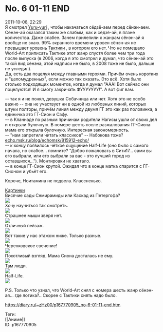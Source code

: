 No. 6 01-11 END
================

   
 2011-10-08, 22:29   
  Я смотрел  [Yuru-yuri](Yuru-Yuri%2001-12%20END)  , чтобы накачаться сёдзё-аем перед сёнэн-аем. Сёнэн-ай оказался таким же слабым, как и сёдзё-ай, в плане количества. Даже слабее. Зачем прилепили к жанрам сёнэн-ай я вообще не знаю. 99% экранного времени уровен сёнэн-ая не превышает уровень  [Тактики](http://www.world-art.ru/animation/animation.php?id=2642)  , в котором его нет. Что не помешало World-Art приписать Тактике этот жанр спустя более чем три года после выпуска (в 2006, когда я это смотрел и думал, что сёнэн-ай это такой вид сёнэна, этой надписи не было, в 2008 тоже не было, дальше не уследил).   
 Да, есть два поцелуя между главными героями. Причём очень коротких и "целомудренных", если можно так сказать. Это всё. Хотя было столько подходящих моментов, когда я думал "ААА! Вот сейчас они поцелуются! И я смогу закричать ФУУУУУУУ!". А вот фиг вам.   
   
 -- так я и не понял, девушка Собачница или нет. Хотя это не особо важно -- она не участвует ни в одной из любовных линий, которых штуки полторы, причём линия между двумя ГГ это как раз половинка, а единичка это ГГ-Сион и Сафу.   
 -- в Кланнаде по разным причинам родители Нагисы ушли от своих дел и открыли булочную. В номере шесть после разжалования ГГ-Сиона мама его открыла булочную. Интересная закономерность.   
 -- "нам запретили читать классиков" -- Набокова тоже?  [echo.msk.ru/blog/echomsk/815912-echo/](http://echo.msk.ru/blog/echomsk/815912-echo/)    
 -- к концу появилось чёткое ощущение Half-Life (оно было с самого начала, но слабое... помните? "Добро пожаловать в Сити17... сами вы его выбрали, или его выбрали за вас - это лучший город из оставшихся..."). Монтировки не хватало.   
 -- в конце ГГ-Сион крутой. Ожидал что в конце матка спарится с ГГ-Сионом и убьёт его.   
   
 Короче, Ноитамина не подвела. Классненько.   
   
  [Картинки](https://zHz00.diary.ru/p167770905.htm?index=1#linkmore167770905m1)       
 Висячие сады Семирамиды или Каскад из Петергофа?   
  [![](http://i002.radikal.ru/1110/5d/03f8069bad54t.jpg)](http://radikal.ru/F/i002.radikal.ru/1110/5d/03f8069bad54.png.html)    
 Хочу научиться так смотреть.   
  [![](http://s014.radikal.ru/i327/1110/3d/db9275ec1c55t.jpg)](http://radikal.ru/F/s014.radikal.ru/i327/1110/3d/db9275ec1c55.png.html)    
 Страшнее мыши зверя нет.   
  [![](http://s44.radikal.ru/i105/1110/e0/517e13ef22e4t.jpg)](http://radikal.ru/F/s44.radikal.ru/i105/1110/e0/517e13ef22e4.png.html)    
 Отличный пейзаж.   
  [![](http://i058.radikal.ru/1110/91/445f2968eda2t.jpg)](http://radikal.ru/F/i058.radikal.ru/1110/91/445f2968eda2.png.html)    
 Вот такие у нас этажом ниже. Только разные.   
  [![](https://d.radikal.ru/d12/2201/1b/b5c4c7e15c18t.jpg)](http://radikal.ru/fp/cq0d3ypmwgcu3)    
 Черенковское свечение!   
  [![](http://i011.radikal.ru/1110/71/91d549b766aft.jpg)](http://radikal.ru/F/i011.radikal.ru/1110/71/91d549b766af.png.html)    
 Похотливый взгляд. Мама Сиона досталась не ему.   
  [![](http://s61.radikal.ru/i174/1110/c1/7f906010416bt.jpg)](http://radikal.ru/F/s61.radikal.ru/i174/1110/c1/7f906010416b.png.html)    
 Там люди.   
  [![](https://d.radikal.ru/d35/2201/39/dedb8739d956t.jpg)](http://radikal.ru/fp/bv0ald4yhp8zv)    
 Half-Life.   
  [![](http://s42.radikal.ru/i097/1110/35/df8605bb3216t.jpg)](http://radikal.ru/F/s42.radikal.ru/i097/1110/35/df8605bb3216.png.html)    
    
     
   
 P.S. Только что узнал, что World-Art снял с номера шесть жанр сёнэн-ая... где логика?.. Скорее с Тактики снять надо было.   
    
 <https://diary.ru/~zHz00/p167770905_no-6-01-11-end.htm>   
   
 Теги:   
 [[Аниме]]   
 ID: p167770905